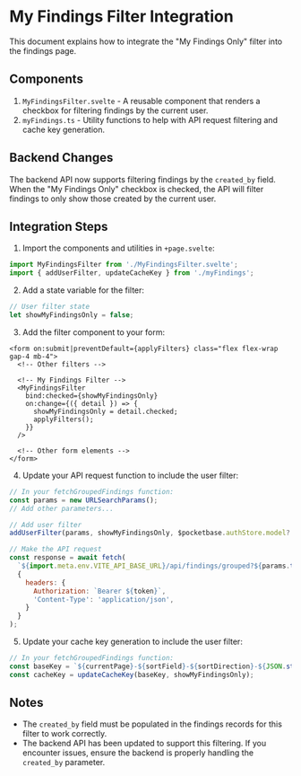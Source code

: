 # My Findings Filter Integration

This document explains how to integrate the "My Findings Only" filter into the findings page.

## Components

1. `MyFindingsFilter.svelte` - A reusable component that renders a checkbox for filtering findings by the current user.
2. `myFindings.ts` - Utility functions to help with API request filtering and cache key generation.

## Backend Changes

The backend API now supports filtering findings by the `created_by` field. When the "My Findings Only" checkbox is checked, the API will filter findings to only show those created by the current user.

## Integration Steps

1. Import the components and utilities in `+page.svelte`:

```js
import MyFindingsFilter from './MyFindingsFilter.svelte';
import { addUserFilter, updateCacheKey } from './myFindings';
```

2. Add a state variable for the filter:

```js
// User filter state
let showMyFindingsOnly = false;
```

3. Add the filter component to your form:

```svelte
<form on:submit|preventDefault={applyFilters} class="flex flex-wrap gap-4 mb-4">
  <!-- Other filters -->

  <!-- My Findings Filter -->
  <MyFindingsFilter 
    bind:checked={showMyFindingsOnly} 
    on:change={({ detail }) => {
      showMyFindingsOnly = detail.checked;
      applyFilters();
    }}
  />

  <!-- Other form elements -->
</form>
```

4. Update your API request function to include the user filter:

```js
// In your fetchGroupedFindings function:
const params = new URLSearchParams();
// Add other parameters...

// Add user filter
addUserFilter(params, showMyFindingsOnly, $pocketbase.authStore.model?.id ?? '');

// Make the API request
const response = await fetch(
  `${import.meta.env.VITE_API_BASE_URL}/api/findings/grouped?${params.toString()}`,
  {
    headers: {
      Authorization: `Bearer ${token}`,
      'Content-Type': 'application/json',
    }
  }
);
```

5. Update your cache key generation to include the user filter:

```js
// In your fetchGroupedFindings function:
const baseKey = `${currentPage}-${sortField}-${sortDirection}-${JSON.stringify(severityFilter)}-${JSON.stringify(clientFilter)}-${searchTerm}-${searchField}-${JSON.stringify(statusFilter)}`;
const cacheKey = updateCacheKey(baseKey, showMyFindingsOnly);
```

## Notes

- The `created_by` field must be populated in the findings records for this filter to work correctly.
- The backend API has been updated to support this filtering. If you encounter issues, ensure the backend is properly handling the `created_by` parameter. 